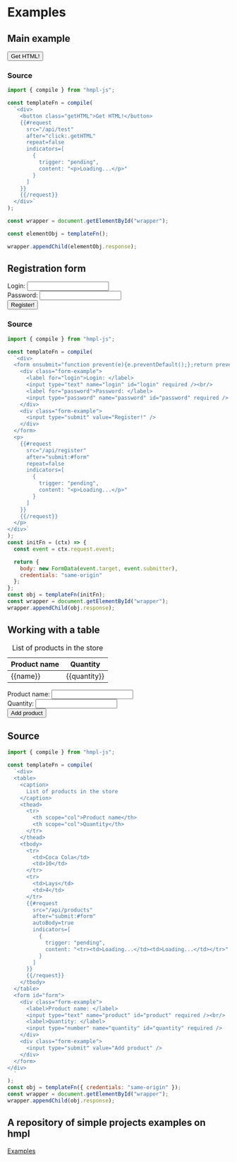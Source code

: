 # Examples

<!--List of test examples of work without request to api. Will also work by itself.-->

## Main example

<div id="wrapper">
  <div>
    <button @click="switchComponent" class="getHTML">Get HTML!</button>
    <component :is="currentComponent"></component>
  </div>
</div>

### Source

```javascript
import { compile } from "hmpl-js";

const templateFn = compile(
  `<div>
    <button class="getHTML">Get HTML!</button>
    {{#request
      src="/api/test"
      after="click:.getHTML"
      repeat=false
      indicators=[
        {
          trigger: "pending",
          content: "<p>Loading...</p>"
        }
      ]
    }}
    {{/request}}
  </div>`
);

const wrapper = document.getElementById("wrapper");

const elementObj = templateFn();

wrapper.appendChild(elementObj.response);
```

## Registration form

<div id="wrapper">
  <div>
    <div>
      <form @submit.prevent="switchComponent1" id="form">
        <div class="form-example">
          <label for="login">Login: </label>
          <input v-model="login" type="text" name="login" id="login" required /><br/>
          <label for="password">Password: </label>
          <input v-model="password" type="password" name="password" id="password" required />
        </div>
        <div class="form-example">
          <input type="submit" value="Register!" />
        </div>
      </form>
      <p><component :is="currentComponent1"></component></p>
    </div>
  </div>
</div>

### Source

```javascript
import { compile } from "hmpl-js";

const templateFn = compile(
  `<div>
  <form onsubmit="function prevent(e){e.preventDefault();};return prevent(event);" id="form">
    <div class="form-example">
      <label for="login">Login: </label>
      <input type="text" name="login" id="login" required /><br/>
      <label for="password">Password: </label>
      <input type="password" name="password" id="password" required />
    </div>
    <div class="form-example">
      <input type="submit" value="Register!" />
    </div>
  </form>
  <p>
    {{#request
      src="/api/register"
      after="submit:#form"
      repeat=false
      indicators=[
        {
          trigger: "pending",
          content: "<p>Loading...</p>"
        }
      ]
    }}
    {{/request}}
  </p>
</div>`
);
const initFn = (ctx) => {
  const event = ctx.request.event;

  return {
    body: new FormData(event.target, event.submitter),
    credentials: "same-origin"
  };
};
const obj = templateFn(initFn);
const wrapper = document.getElementById("wrapper");
wrapper.appendChild(obj.response);
```

## Working with a table

<div>
  <table>
    <caption>
      List of products in the store
    </caption>
    <thead>
      <tr>
        <th scope="col">Product name</th>
        <th scope="col">Quantity</th>
      </tr>
    </thead>
    <tbody>
      <tr v-for="{name, quantity} in products">
        <td>{{name}}</td>
        <td>{{quantity}}</td>
      </tr>
      <template v-for="item in items">
        <!--hmpl2-->
      </template>
    </tbody>
  </table>
  <form @submit.prevent="switchComponent2" id="form">
    <div class="form-example">
      <label for="product">Product name: </label>
      <input v-model="product" type="text" name="product" id="product" required /><br/>
      <label for="quantity">Quantity: </label>
      <input v-model="quantity" type="number" name="quantity" id="quantity" required />
    </div>
    <div class="form-example">
      <input type="submit" value="Add product" />
    </div>
  </form>
</div>

## Source

```javascript
import { compile } from "hmpl-js";

const templateFn = compile(
  `<div>
  <table>
    <caption>
      List of products in the store
    </caption>
    <thead>
      <tr>
        <th scope="col">Product name</th>
        <th scope="col">Quantity</th>
      </tr>
    </thead>
    <tbody>
      <tr>
        <td>Coca Cola</td>
        <td>10</td>
      </tr>
      <tr>
        <td>Lays</td>
        <td>4</td>
      </tr>
      {{#request
        src="/api/products"
        after="submit:#form"
        autoBody=true
        indicators=[
          {
            trigger: "pending",
            content: "<tr><td>Loading...</td><td>Loading...</td></tr>"
          }
        ]
      }}
      {{/request}}
    </tbody>
  </table>
  <form id="form">
    <div class="form-example">
      <label>Product name: </label>
      <input type="text" name="product" id="product" required /><br/>
      <label>Quantity: </label>
      <input type="number" name="quantity" id="quantity" required />
    </div>
    <div class="form-example">
      <input type="submit" value="Add product" />
    </div>
  </form>
</div>
  `
);
const obj = templateFn({ credentials: "same-origin" });
const wrapper = document.getElementById("wrapper");
wrapper.appendChild(obj.response);
```

<script setup>
  import { createCommentVNode, h, ref } from 'vue'

  // Main example
  const els = [createCommentVNode("hmpl0"), h("div", "Loading..."), h("div", "HTML from server")];
  const Comment = (_, ctx) => els[0];
  const Loading = (_, ctx) => els[1];
  const HTMLFromServer = (_, ctx) => els[2];
  const currentComponent = ref(Comment)
  const switchComponent = () => {
      const isComment = currentComponent.value === Comment;
      if(isComment){
        currentComponent.value = Loading;
        setTimeout(()=>{
          currentComponent.value = HTMLFromServer;
        }, 300);
      }
    }
  // Registration form
  const login = ref("");
  const password = ref("");
  const els1 = [createCommentVNode("hmpl1"), h("div", "Loading...")];
  const Comment1 = (_, ctx) => els1[0];
  const Loading1 = (_, ctx) => els1[1];
  const currentComponent1 = ref(Comment1)
  const switchComponent1 = () => {
    const isComment = currentComponent1.value === Comment1;
    if(isComment){
      currentComponent1.value = Loading1;
      setTimeout(()=>{
        currentComponent1.value = h("span", `Hello, ${login.value}!`);
        login.value = "";
        password.value = "";
      }, 300);
    }
  }
  
  // Working with a table
  let id = 2;
  const items = ref([1]);
  const defaultValue = [{ id: 0, name: "Coca Cola", quantity: 10 }, { id: 1, name: "Lays", quantity: 4 }]
  const products = ref([...defaultValue]);
  const product = ref("");
  const quantity = ref("");
  const loading = { id: -1, name: "Loading...", quantity: "Loading..." };
  const currentComponent2 = ref(createCommentVNode("hmpl2"));
  const switchComponent2 = () => {
    currentComponent2.value = null;
    if (items.value.length) items.value = [];
    const currentArr = [...products.value];
    products.value = [...defaultValue, loading];
    setTimeout(()=>{
      currentArr.push({ id, name: product.value, quantity: quantity.value })
      products.value = currentArr;
      product.value = "";
      quantity.value = "";
      id++;
    }, 300);
  }
</script>

## A repository of simple projects examples on hmpl

[Examples](https://github.com/hmpl-language/examples)
